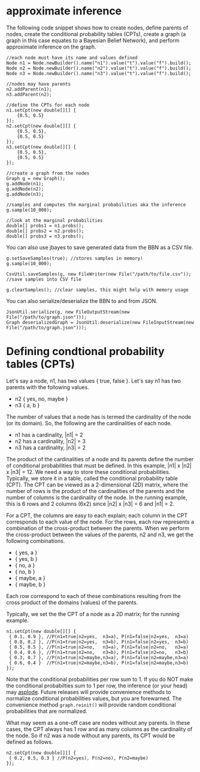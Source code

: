 # approximate inference

The following code snippet shows how to create nodes, define parents of nodes, create the conditional probability tables (CPTs), create a graph (a graph in this case equates to a Bayesian Belief Network), and perform approximate inference on the graph.

```
//each node must have its name and values defined
Node n1 = Node.newBuilder().name("n1").value("t").value("f").build();
Node n2 = Node.newBuilder().name("n2").value("t").value("f").build();
Node n3 = Node.newBuilder().name("n3").value("t").value("f").build();

//nodes may have parents
n2.addParent(n1);
n3.addParent(n2);

//define the CPTs for each node
n1.setCpt(new double[][] {
    {0.5, 0.5}
});
n2.setCpt(new double[][] {
    {0.5, 0.5},
    {0.5, 0.5}
});
n3.setCpt(new double[][] {
    {0.5, 0.5},
    {0.5, 0.5}
});

//create a graph from the nodes
Graph g = new Graph();
g.addNode(n1);
g.addNode(n2);
g.addNode(n3);

//samples and computes the marginal probabilities aka the inference
g.sample(10_000);

//look at the marginal probabilities
double[] probs1 = n1.probs();
double[] probs2 = n2.probs();
double[] probs3 = n3.probs();
```

You can also use jbayes to save generated data from the BBN as a CSV file.

```
g.setSaveSamples(true); //stores samples in memory!
g.sample(10_000);

CsvUtil.saveSamples(g, new FileWriter(new File("/path/to/file.csv")); //save samples into CSV file

g.clearSamples(); //clear samples, this might help with memory usage
```

You can also serialize/deserialize the BBN to and from JSON.

```
JsonUtil.serialize(g, new FileOutputStream(new File("/path/to/graph.json")));
Graph deserializedGraph = JsonUtil.deserialize(new FileInputStream(new File("/path/to/graph.json")));
```

# Defining condtional probability tables (CPTs)

Let's say a node, n1, has two values { true, false }. Let's say n1 has two parents with the following values.

* n2 { yes, no, maybe }
* n3 { a, b }

The number of values that a node has is termed the cardinality of the node (or its domain). So, the following are the cardinalities of each node.

* n1 has a cardinality, |n1| = 2
* n2 has a cardinality, |n2| = 3
* n3 has a cardinality, |n3| = 2

The product of the cardinalities of a node and its parents define the number of conditional probabilities that must be defined. In this example, |n1| x |n2| x |n3| = 12. We need a way to store these conditional probabilities. Typically, we store it in a table, called the conditional probability table (CPT). The CPT can be viewed as a 2-dimensional (2D) matrix, where the number of rows is the product of the cardinalities of the parents and the number of columns is the cardinality of the node. In the running example, this is 6 rows and 2 columns (6x2) since |n2| x |n3| = 6 and |n1| = 2.

For a CPT, the columns are easy to each explain; each column in the CPT corresponds to each value of the node. For the rows, each row represents a combination of the cross-product between the parents. When we perform the cross-product between the values of the parents, n2 and n3, we get the following combinations.

* { yes, a }
* { yes, b }
* { no, a }
* { no, b }
* { maybe, a }
* { maybe, b }

Each row correspond to each of these combinations resulting from the cross product of the domains (values) of the parents. 

Typically, we set the the CPT of a node as a 2D matrix; for the running example.

```
n1.setCpt(new double[][] {
 { 0.1, 0.9 }, //P(n1=true|n2=yes,  n3=a), P(n1=false|n2=yes,  n3=a)
 { 0.8, 0.2 }, //P(n1=true|n2=yes,  n3=b), P(n1=false|n2=yes,  n3=b)
 { 0.5, 0.5 }, //P(n1=true|n2=no,   n3=a), P(n1=false|n2=no,   n3=a)
 { 0.4, 0.6 }, //P(n1=true|n2=no,   n3=b), P(n1=false|n2=no,   n3=b)
 { 0.3, 0.7 }, //P(n1=true|n2=maybe,n3=a), P(n1=false|n2=maybe,n3=a)
 { 0.6, 0.4 }  //P(n1=true|n2=maybe,n3=b), P(n1=false|n2=maybe,n3=b)
});
```

Note that the conditional probabilities per row sum to 1. If you do NOT make the conditional probabilties sum to 1 per row, the inference (or your head) may [asplode](http://www.urbandictionary.com/define.php?term=asplode). Future releases will provide convenience methods to normalize conditional probabilities values, but you are forewarned. The convenience method `graph.reinit()` will provide random conditional probabilities that are normalized.

What may seem as a one-off case are nodes without any parents. In these cases, the CPT always has 1 row and as many columns as the cardinality of the node. So if n2 was a node without any parents, its CPT would be defined as follows.

```
n2.setCpt(new double[][] {
 { 0.2, 0.5, 0.3 } //P(n2=yes), P(n2=no), P(n2=maybe)
});
```


